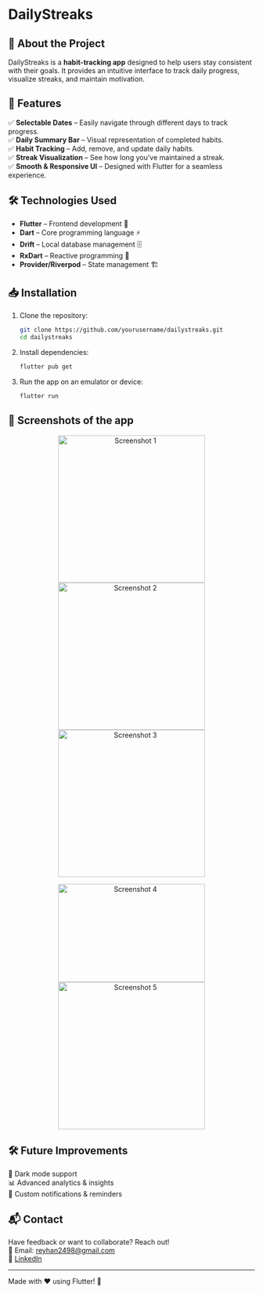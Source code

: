 # DailyStreaks

## 🚀 About the Project
DailyStreaks is a **habit-tracking app** designed to help users stay consistent with their goals. It provides an intuitive interface to track daily progress, visualize streaks, and maintain motivation.

## 📌 Features
✅ **Selectable Dates** – Easily navigate through different days to track progress.  
✅ **Daily Summary Bar** – Visual representation of completed habits.  
✅ **Habit Tracking** – Add, remove, and update daily habits.  
✅ **Streak Visualization** – See how long you've maintained a streak.  
✅ **Smooth & Responsive UI** – Designed with Flutter for a seamless experience.  

## 🛠️ Technologies Used
- **Flutter** – Frontend development 📱
- **Dart** – Core programming language ⚡
- **Drift** – Local database management 🗄️
- **RxDart** – Reactive programming 🔄
- **Provider/Riverpod** – State management 🏗️

## 📥 Installation
1. Clone the repository:
   ```sh
   git clone https://github.com/yourusername/dailystreaks.git
   cd dailystreaks
   ```
2. Install dependencies:
   ```sh
   flutter pub get
   ```
3. Run the app on an emulator or device:
   ```sh
   flutter run
   ```

## 📸 Screenshots of the app

<p align="center">
  <img src="https://github.com/user-attachments/assets/cecb0b40-4550-4691-915e-926be47761d8" alt="Screenshot 1" width="300">
  <img src="https://github.com/user-attachments/assets/c523bfaf-a157-4e2f-9aea-598775e96eff" alt="Screenshot 2" width="300">
   <img src="https://github.com/user-attachments/assets/0bfef32a-a49a-4b75-94e6-a31c9379ac4e" alt="Screenshot 3" width="300">
</p>

<p align="center">
  <img src="https://github.com/user-attachments/assets/f592915f-8a8f-40a3-88b8-9cc0ab5ea11d" alt="Screenshot 4" width="300" height="200">
   <img src="https://github.com/user-attachments/assets/0ae21dd8-6b5c-4ad3-866d-e377aa1b862e" alt="Screenshot 5" width="300">
</p>



## 🛠️ Future Improvements
🚀 Dark mode support  
📊 Advanced analytics & insights  
🔔 Custom notifications & reminders  

## 📬 Contact
Have feedback or want to collaborate? Reach out!  
📧 Email: reyhan2498@gmail.com  
🔗 [LinkedIn](https://www.linkedin.com/in/reyhan-al-katiri/)

---

Made with ❤️ using Flutter! 🚀

